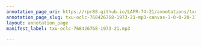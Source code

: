 ```yaml
---
annotation_page_uri: https://rpr88.github.io/LAPR-74-21/annotations/txu-oclc-768426768-1973-21-mp3-canvas-1-0-0-20-37.json
annotation_page_slug: txu-oclc-768426768-1973-21-mp3-canvas-1-0-0-20-37
layout: annotation_page
manifest_label: txu-oclc-768426768-1973-21.mp3

---
```

